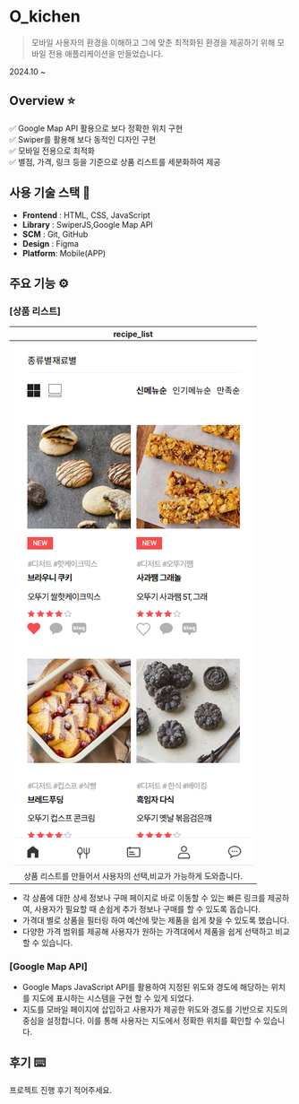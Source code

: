 # O_kichen

> 모바일 사용자의 환경을 이해하고 그에 맞춘 최적화된 환경을 제공하기 위해 모바일 전용 애플리케이션을 만들었습니다.

2024.10 ~

## Overview ⭐️

✅ Google Map API 활용으로 보다 정확한 위치 구현  
✅ Swiper를 활용해 보다 동적인 디자인 구현  
✅ 모바일 전용으로 최적화  
✅ 별점, 가격, 링크 등을 기준으로 상품 리스트를 세분화하여 제공    
  


## 사용 기술 스택 🔧

- **Frontend** : HTML, CSS, JavaScript
- **Library** : SwiperJS,Google Map API
- **SCM** : Git, GitHub
- **Design** : Figma
- **Platform**: Mobile(APP)

    
## 주요 기능 ⚙️

### [상품 리스트]

|recipe_list|
|:---:|
|<img src="images/Readme.image/recipe.png" />|
|상품 리스트를 만들어서 사용자의 선택,비교가 가능하게 도와줍니다.|  

- 각 상품에 대한 상세 정보나 구매 페이지로 바로 이동할 수 있는 빠른 링크를 제공하여, 사용자가 필요할 때 손쉽게 추가 정보나 구매를 할 수 있도록 돕습니다.
- 가격대 별로 상품을 필터링 하여 예산에 맞는 제품을 쉽게 찾을 수 있도록 했습니다.
- 다양한 가격 범위를 제공해 사용자가 원하는 가격대에서 제품을 쉽게 선택하고 비교할 수 있습니다.

### [Google Map API]

- Google Maps JavaScript API를 활용하여 지정된 위도와 경도에 해당하는 위치를 지도에 표시하는 시스템을 구현 할 수 있게 되었다.
- 지도를 모바일 페이지에 삽입하고 사용자가 제공한 위도와 경도를 기반으로 지도의 중심을 설정합니다. 이를 통해 사용자는 지도에서 정확한 위치를 확인할 수 있습니다.
  
## 후기 ⌨️

프로젝트 진행 후기 적어주세요.
